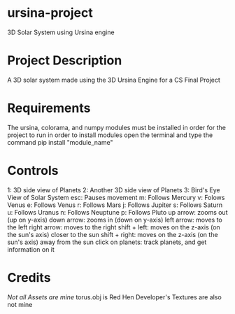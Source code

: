 # ursina-project
3D Solar System using Ursina engine 

# Project Description
A 3D solar system made using the 3D Ursina Engine for a CS Final Project 

# Requirements 
The ursina, colorama, and numpy modules must be installed in order for the project to run 
in order to install modules open the terminal and type the command pip install "module_name" 

# Controls
1: 3D side view of Planets
2: Another 3D side view of Planets
3: Bird's Eye View of Solar System
esc: Pauses movement
m: Follows Mercury
v: Folows Venus
e: Follows Venus
r: Follows Mars
j: Follows Jupiter
s: Follows Saturn
u: Follows Uranus
n: Follows Neuptune
p: Follows Pluto
up arrow: zooms out (up on y-axis)
down arrow: zooms in (down on y-axis)
left arrow: moves to the left
right arrow: moves to the right
shift + left: moves on the z-axis (on the sun's axis) closer to the sun
shift + right: moves on the z-axis (on the sun's axis) away from the sun
click on planets: track planets, and get information on it

# Credits
*Not all Assets are mine* 
    torus.obj is Red Hen Developer's 
    Textures are also not mine
